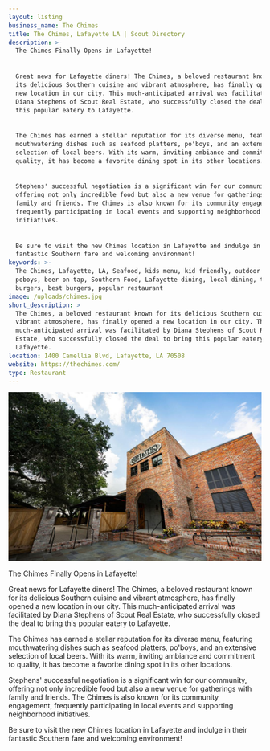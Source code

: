 ```yaml
---
layout: listing
business_name: The Chimes
title: The Chimes, Lafayette LA | Scout Directory
description: >-
  The Chimes Finally Opens in Lafayette!


  Great news for Lafayette diners! The Chimes, a beloved restaurant known for
  its delicious Southern cuisine and vibrant atmosphere, has finally opened a
  new location in our city. This much-anticipated arrival was facilitated by
  Diana Stephens of Scout Real Estate, who successfully closed the deal to bring
  this popular eatery to Lafayette.


  The Chimes has earned a stellar reputation for its diverse menu, featuring
  mouthwatering dishes such as seafood platters, po'boys, and an extensive
  selection of local beers. With its warm, inviting ambiance and commitment to
  quality, it has become a favorite dining spot in its other locations.


  Stephens' successful negotiation is a significant win for our community,
  offering not only incredible food but also a new venue for gatherings with
  family and friends. The Chimes is also known for its community engagement,
  frequently participating in local events and supporting neighborhood
  initiatives.


  Be sure to visit the new Chimes location in Lafayette and indulge in their
  fantastic Southern fare and welcoming environment!
keywords: >-
  The Chimes, Lafayette, LA, Seafood, kids menu, kid friendly, outdoor seating,
  poboys, beer on tap, Southern Food, Lafayette dining, local dining, tasty
  burgers, best burgers, popular restaurant
image: /uploads/chimes.jpg
short_description: >
  The Chimes, a beloved restaurant known for its delicious Southern cuisine and
  vibrant atmosphere, has finally opened a new location in our city. This
  much-anticipated arrival was facilitated by Diana Stephens of Scout Real
  Estate, who successfully closed the deal to bring this popular eatery to
  Lafayette.
location: 1400 Camellia Blvd, Lafayette, LA 70508
website: https://thechimes.com/
type: Restaurant
---
```

![Chimes Lafayette, LA, Southern Restaurant, Louisiana southern food, outdoor seating, kid friendly restaurant](/uploads/chimes-1.jpg "The Chimes, Lafayette, LA")

The Chimes Finally Opens in Lafayette!

Great news for Lafayette diners! The Chimes, a beloved restaurant known for its delicious Southern cuisine and vibrant atmosphere, has finally opened a new location in our city. This much-anticipated arrival was facilitated by Diana Stephens of Scout Real Estate, who successfully closed the deal to bring this popular eatery to Lafayette.

The Chimes has earned a stellar reputation for its diverse menu, featuring mouthwatering dishes such as seafood platters, po'boys, and an extensive selection of local beers. With its warm, inviting ambiance and commitment to quality, it has become a favorite dining spot in its other locations.

Stephens' successful negotiation is a significant win for our community, offering not only incredible food but also a new venue for gatherings with family and friends. The Chimes is also known for its community engagement, frequently participating in local events and supporting neighborhood initiatives.

Be sure to visit the new Chimes location in Lafayette and indulge in their fantastic Southern fare and welcoming environment!